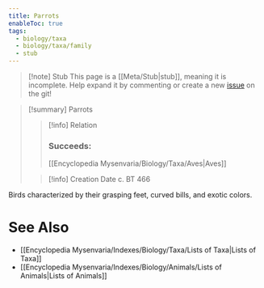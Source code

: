 ```yaml
---
title: Parrots
enableToc: true
tags:
  - biology/taxa
  - biology/taxa/family
  - stub
---
```


> [!note] Stub
> This page is a [[Meta/Stub|stub]], meaning it is incomplete. Help expand it by commenting or create a new [issue](https://github.com/RagtimeGal/quartz--encyclopedia-mysenvaria/issues/new/choose) on the git!


> [!summary] Parrots
> > [!info] Relation
> > ### Succeeds:
> > [[Encyclopedia Mysenvaria/Biology/Taxa/Aves|Aves]]
>
> > [!info] Creation Date
> > c. BT 466

Birds characterized by their grasping feet, curved bills, and exotic colors.

# See Also
- [[Encyclopedia Mysenvaria/Indexes/Biology/Taxa/Lists of Taxa|Lists of Taxa]]
- [[Encyclopedia Mysenvaria/Indexes/Biology/Animals/Lists of Animals|Lists of Animals]]
